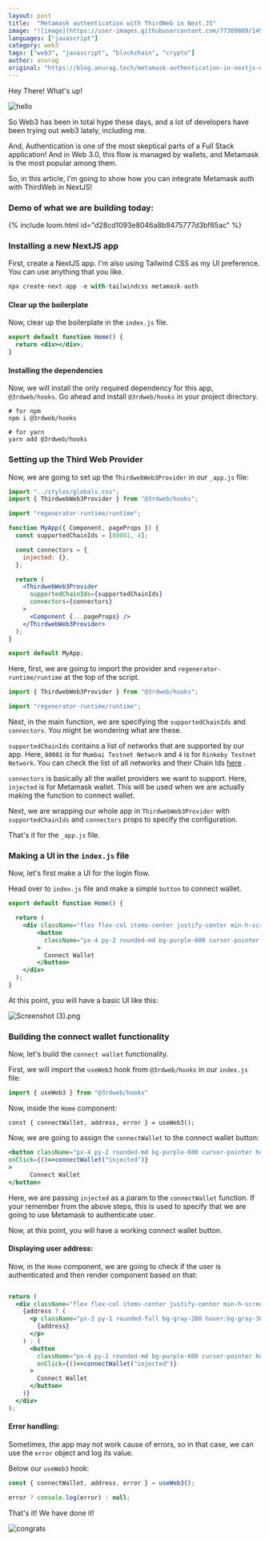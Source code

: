 ```yaml
---
layout: post
title:  "Metamask authentication with ThirdWeb in Next.JS"
image: "![image](https://user-images.githubusercontent.com/77309809/149489789-db55b033-3196-45e7-9f72-cb49c3630c2f.png)"
languages: ["javascript"]
category: web3
tags: ["web3", "javascript", "blockchain", "crypto"]
author: anurag
original: "https://blog.anurag.tech/metamask-authentication-in-nextjs-with-third-web"
---
```


Hey There! What's up!

![hello](https://media.giphy.com/media/zSHERzpaQ9x8k/giphy.gif)

So Web3 has been in total hype these days, and a lot of developers have been trying out web3 lately, including me. 

And, Authentication is one of the most skeptical parts of a Full Stack application! And in Web 3.0, this flow is managed by wallets, and Metamask is the most popular among them. 

So, in this article, I'm going to show how you can integrate Metamask auth with ThirdWeb in NextJS!

### Demo of what we are building today:

{% include loom.html id="d28cd1093e8046a8b9475777d3bf65ac" %}

### Installing a new NextJS app

First, create a NextJS app. I'm also using Tailwind CSS as my UI preference. You can use anything that you like.


```js
npx create-next-app -e with-tailwindcss metamask-auth
``` 

#### Clear up the boilerplate

Now, clear up the boilerplate in the `index.js` file.


```jsx
export default function Home() {
  return <div></div>;
}
``` 

#### Installing the dependencies

Now, we will install the only required dependency for this app, `@3rdweb/hooks`. Go ahead and install `@3rdweb/hooks` in your project directory.


```
# for npm
npm i @3rdweb/hooks

# for yarn
yarn add @3rdweb/hooks
``` 

### Setting up the Third Web Provider

Now, we are going to set up the `ThirdwebWeb3Provider` in our `_app.js` file:


```jsx
import "../styles/globals.css";
import { ThirdwebWeb3Provider } from "@3rdweb/hooks";

import "regenerator-runtime/runtime";

function MyApp({ Component, pageProps }) {
  const supportedChainIds = [80001, 4];

  const connectors = {
    injected: {},
  };

  return (
    <ThirdwebWeb3Provider
      supportedChainIds={supportedChainIds}
      connectors={connectors}
    >
      <Component {...pageProps} />
    </ThirdwebWeb3Provider>
  );
}

export default MyApp;
``` 

Here, first, we are going to import the provider and `regenerator-runtime/runtime` at the top of the script.


```jsx
import { ThirdwebWeb3Provider } from "@3rdweb/hooks";

import "regenerator-runtime/runtime";
``` 

Next, in the main function, we are specifying the `supportedChainIds` and `connectors`. You might be wondering what are these.

`supportedChainIds` contains a list of networks that are supported by our app. Here, `80001` is for `Mumbai Testnet Network` and `4` is for `Rinkeby Testnet Network`. You can check the list of all networks and their Chain Ids  [here](Link) .

`connectors` is basically all the wallet providers we want to support. Here, `injected` is for Metamask wallet. This will be used when we are actually making the function to connect wallet.

Next, we are wrapping our whole app in `ThirdwebWeb3Provider` with `supportedChainIds` and `connectors` props to specify the configuration.

That's it for the `_app.js` file.

### Making a UI in the `index.js` file

Now, let's first make a UI for the login flow.

Head over to `index.js` file and make a simple `button` to connect wallet.


```jsx
export default function Home() {

  return (
    <div className="flex flex-col items-center justify-center min-h-screen py-2 bg-slate-100">
        <button
          className="px-4 py-2 rounded-md bg-purple-600 cursor-pointer hover:bg-purple-500 text-xl font-semibold duration-100 text-white"
        >
          Connect Wallet
        </button>
    </div>
  );
}
``` 

At this point, you will have a basic UI like this:

![Screenshot (3).png](https://cdn.hashnode.com/res/hashnode/image/upload/v1641906515845/FMDlG49IA.png)

### Building the connect wallet functionality

Now, let's build the `connect wallet` functionality.

First, we will import the `useWeb3` hook from `@3rdweb/hooks` in our `index.js` file:


```jsx
import { useWeb3 } from "@3rdweb/hooks" 
``` 

Now, inside the `Home` component:


```
const { connectWallet, address, error } = useWeb3();
``` 

Now, we are going to assign the `connectWallet` to the connect wallet button:


```jsx
<button className="px-4 py-2 rounded-md bg-purple-600 cursor-pointer hover:bg-purple-500 text-xl font-semibold duration-100 text-white"
onClick={()=>connectWallet("injected")}
>
      Connect Wallet
</button>
``` 

Here, we are passing `injected` as a param to the `connectWallet` function. If your remember from the above steps, this is used to specify that we are going to use Metamask to authenticate user.

Now, at this point, you will have a working connect wallet button.

#### Displaying user address:

Now, in the `Home` component, we are going to check if the user is authenticated and then render component based on that:


```jsx

return (
  <div className="flex flex-col items-center justify-center min-h-screen py-2 bg-slate-100">
    {address ? (
      <p className="px-2 py-1 rounded-full bg-gray-200 hover:bg-gray-300 font-mono font-medium cursor-pointer duration-100">
        {address}
      </p>
    ) : (
      <button
        className="px-4 py-2 rounded-md bg-purple-600 cursor-pointer hover:bg-purple-500 text-xl font-semibold duration-100 text-white"
        onClick={()=>connectWallet("injected")}
      >
        Connect Wallet
      </button>
    )}
  </div>
);
``` 

#### Error handling: 

Sometimes, the app may not work cause of errors, so in that case, we can use the `error` object and log its value.

Below our `useWeb3` hook:

```js
const { connectWallet, address, error } = useWeb3();

error ? console.log(error) : null;
``` 

That's it! We have done it!

![congrats](https://media.giphy.com/media/3o6fJ1BM7R2EBRDnxK/giphy.gif)
